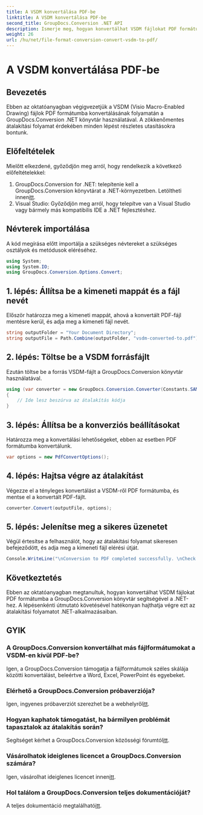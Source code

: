 ```yaml
---
title: A VSDM konvertálása PDF-be
linktitle: A VSDM konvertálása PDF-be
second_title: GroupDocs.Conversion .NET API
description: Ismerje meg, hogyan konvertálhat VSDM fájlokat PDF formátumba a GroupDocs.Conversion for .NET segítségével. Kövesse lépésenkénti útmutatónkat a zökkenőmentes átalakítás érdekében.
weight: 26
url: /hu/net/file-format-conversion-convert-vsdm-to-pdf/
---
```


# A VSDM konvertálása PDF-be

## Bevezetés
Ebben az oktatóanyagban végigvezetjük a VSDM (Visio Macro-Enabled Drawing) fájlok PDF formátumba konvertálásának folyamatán a GroupDocs.Conversion .NET könyvtár használatával. A zökkenőmentes átalakítási folyamat érdekében minden lépést részletes utasításokra bontunk.
## Előfeltételek
Mielőtt elkezdené, győződjön meg arról, hogy rendelkezik a következő előfeltételekkel:
1.  GroupDocs.Conversion for .NET: telepítenie kell a GroupDocs.Conversion könyvtárat a .NET-környezetben. Letöltheti innen[itt](https://releases.groupdocs.com/conversion/net/).
2. Visual Studio: Győződjön meg arról, hogy telepítve van a Visual Studio vagy bármely más kompatibilis IDE a .NET fejlesztéshez.

## Névterek importálása
A kód megírása előtt importálja a szükséges névtereket a szükséges osztályok és metódusok eléréséhez.
```csharp
using System;
using System.IO;
using GroupDocs.Conversion.Options.Convert;
```
## 1. lépés: Állítsa be a kimeneti mappát és a fájl nevét
Először határozza meg a kimeneti mappát, ahová a konvertált PDF-fájl mentésre kerül, és adja meg a kimeneti fájl nevét.
```csharp
string outputFolder = "Your Document Directory";
string outputFile = Path.Combine(outputFolder, "vsdm-converted-to.pdf");
```
## 2. lépés: Töltse be a VSDM forrásfájlt
Ezután töltse be a forrás VSDM-fájlt a GroupDocs.Conversion könyvtár használatával.
```csharp
using (var converter = new GroupDocs.Conversion.Converter(Constants.SAMPLE_VSDM))
{
    // Ide lesz beszúrva az átalakítás kódja
}
```
## 3. lépés: Állítsa be a konverziós beállításokat
Határozza meg a konvertálási lehetőségeket, ebben az esetben PDF formátumba konvertálunk.
```csharp
var options = new PdfConvertOptions();
```
## 4. lépés: Hajtsa végre az átalakítást
Végezze el a tényleges konvertálást a VSDM-ről PDF formátumba, és mentse el a konvertált PDF-fájlt.
```csharp
converter.Convert(outputFile, options);
```
## 5. lépés: Jelenítse meg a sikeres üzenetet
Végül értesítse a felhasználót, hogy az átalakítási folyamat sikeresen befejeződött, és adja meg a kimeneti fájl elérési útját.
```csharp
Console.WriteLine("\nConversion to PDF completed successfully. \nCheck output in {0}", outputFolder);
```

## Következtetés
Ebben az oktatóanyagban megtanultuk, hogyan konvertálhat VSDM fájlokat PDF formátumba a GroupDocs.Conversion könyvtár segítségével a .NET-hez. A lépésenkénti útmutató követésével hatékonyan hajthatja végre ezt az átalakítási folyamatot .NET-alkalmazásaiban.
## GYIK
### A GroupDocs.Conversion konvertálhat más fájlformátumokat a VSDM-en kívül PDF-be?
Igen, a GroupDocs.Conversion támogatja a fájlformátumok széles skálája közötti konvertálást, beleértve a Word, Excel, PowerPoint és egyebeket.
### Elérhető a GroupDocs.Conversion próbaverziója?
 Igen, ingyenes próbaverziót szerezhet be a webhelyről[itt](https://releases.groupdocs.com/).
### Hogyan kaphatok támogatást, ha bármilyen problémát tapasztalok az átalakítás során?
 Segítséget kérhet a GroupDocs.Conversion közösségi fórumtól[itt](https://forum.groupdocs.com/c/conversion/11).
### Vásárolhatok ideiglenes licencet a GroupDocs.Conversion számára?
 Igen, vásárolhat ideiglenes licencet innen[itt](https://purchase.groupdocs.com/temporary-license/).
### Hol találom a GroupDocs.Conversion teljes dokumentációját?
 A teljes dokumentáció megtalálható[itt](https://tutorials.groupdocs.com/conversion/net/).